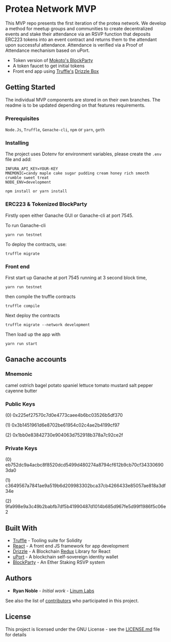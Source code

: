 # Protea Network MVP

This MVP repo presents the first iteration of the protea network. We develop a method for meetup groups and communities to create decentralized events and stake their attendance via an RSVP function that deposits ERC223 tokens into an event contract and returns them to the attendant upon successful attendance. Attendance is verified via a Proof of Attendance mechanism based on uPort.

* Token version of [Mokoto's BlockParty](https://github.com/makoto/blockparty)
* A token faucet to get initial tokens
* Front end app using [Truffle's](truffleframework.com) [Drizzle Box](https://github.com/truffle-box/drizzle-box    ) 

## Getting Started

The individual MVP components are stored in on their own branches. The readme is to be updated depending on that features requirements.

### Prerequisites


`Node.Js`, `Truffle`, `Genache-cli`, `npm` or `yarn`, `geth`


### Installing

The project uses Dotenv for environment variables, please create the `.env` file and add:
```
INFURA_API_KEY=YOUR-KEY
MNEMONIC=candy maple cake sugar pudding cream honey rich smooth crumble sweet treat
NODE_ENV=development
```


```
npm install or yarn install
```

### ERC223 & Tokenized BlockParty
Firstly open either Ganache GUI or Ganache-cli at port 7545.

To run Ganache-cli

```yarn run testnet```

To deploy the contracts, use:

```truffle migrate```


### Front end

First start up Ganache at port 7545 running at 3 second block time,

```yarn run testnet``` 

then compile the truffle contracts

```truffle compile```

Next deploy the contracts

```truffle migrate --network development```

Then load up the app with

```yarn run start```

<!-- 
## Running the tests


### Tests breakdwon


## Deployment -->

## Ganache accounts

### Mnemonic
camel ostrich bagel potato spaniel lettuce tomato mustard salt pepper cayenne butter

### Public Keys
(0) 0x225ef27570c7d0e4773caee4b6bc03526b5df370

(1) 0x3b1451961d6e8702be61954c02c4ae2b4199cf97

(2) 0x1bb0e83842730e904063d752918b378a7c92ce2f

### Private Keys
(0) eb752dc9a4acbc8f8520dcd5499d480274a8794cf612b9cb70cf343306903da0

(1) c3649567a7841ae9a519b6d209983302bca37cb4266433e85057ae818a3df34e

(2) 9fa998e9a3c49b2babfb7df5b41990487d1014b685d967fe5d99f1986f5c06e2

## Built With


* [Truffle](truffleframework.com) - Tooling suite for Solidity
* [React](https://reactjs.org/) - A front end JS framework for app development
* [Drizzle](http://truffleframework.com/docs/drizzle/getting-started) - A Blockchain [Redux](https://redux.js.org/) Library for React
* [uPort](https://www.uport.me/) - A blockchain self-sovereign identity wallet
* [BlockParty](https://github.com/makoto/blockparty) - An Ether Staking RSVP system


<!-- ## Contributing

Please read [CONTRIBUTING.md]() for details on our code of conduct, and the process for submitting pull requests to us. -->

<!-- ## Versioning

We use [SemVer](http://semver.org/) for versioning. For the versions available, see the [tags on this repository](https://github.com/your/project/tags).  -->

## Authors

* **Ryan Noble** - *Initial work* - [Linum Labs](https://github.com/LinumLabs)

See also the list of [contributors](https://github.com/ProteaNetwork/Protea-MVP/graphs/contributors) who participated in this project.

## License

This project is licensed under the GNU License - see the [LICENSE.md](LICENSE.md) file for details

<!-- ## Acknowledgments

* 
 -->

